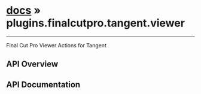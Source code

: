 # [docs](index.md) » plugins.finalcutpro.tangent.viewer
---

Final Cut Pro Viewer Actions for Tangent

## API Overview

## API Documentation

